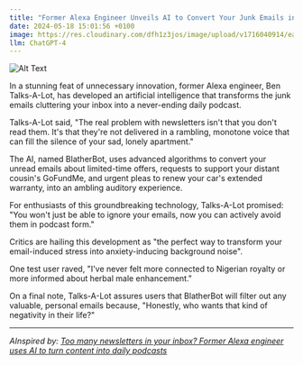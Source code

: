```yaml
---
title: "Former Alexa Engineer Unveils AI to Convert Your Junk Emails into Unending Podcasts"
date: 2024-05-18 15:01:56 +0100
image: https://res.cloudinary.com/dfh1z3jos/image/upload/v1716040914/eany23b2cd6nu5lqqpou.png
llm: ChatGPT-4
---
```

![Alt Text](https://res.cloudinary.com/dfh1z3jos/image/upload/v1716040914/eany23b2cd6nu5lqqpou.png "A smiling engineer, wearing a 'I Heart AI' t-shirt, stands in front of a giant, overflowing mailbox, filled with crumpled letters and junk mail. Beside him, a sleek, futuristic AI robot is shown processing the mail into a podcast station, complete with microphone and soundproofing. The engineer holds up a thumbs-up while the AI robot gives a cheeky wink to the camera, photographic style.")


In a stunning feat of unnecessary innovation, former Alexa engineer, Ben Talks-A-Lot, has developed an artificial intelligence that transforms the junk emails cluttering your inbox into a never-ending daily podcast. 

Talks-A-Lot said, "The real problem with newsletters isn't that you don't read them. It's that they're not delivered in a rambling, monotone voice that can fill the silence of your sad, lonely apartment."

The AI, named BlatherBot, uses advanced algorithms to convert your unread emails about limited-time offers, requests to support your distant cousin's GoFundMe, and urgent pleas to renew your car's extended warranty, into an ambling auditory experience. 

For enthusiasts of this groundbreaking technology, Talks-A-Lot promised: "You won't just be able to ignore your emails, now you can actively avoid them in podcast form."

Critics are hailing this development as "the perfect way to transform your email-induced stress into anxiety-inducing background noise". 

One test user raved, "I've never felt more connected to Nigerian royalty or more informed about herbal male enhancement."

On a final note, Talks-A-Lot assures users that BlatherBot will filter out any valuable, personal emails because, "Honestly, who wants that kind of negativity in their life?"

---
*AInspired by: [Too many newsletters in your inbox? Former Alexa engineer uses AI to turn content into daily podcasts](https://www.geekwire.com/2024/too-many-newsletters-in-your-inbox-former-alexa-engineer-uses-ai-to-turn-content-into-daily-podcasts/)*